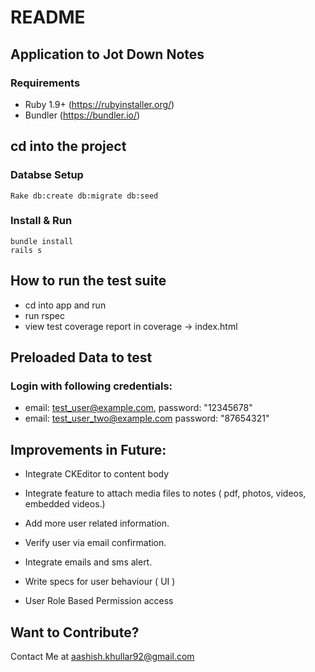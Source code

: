 # README



## Application to Jot Down Notes

### Requirements
* Ruby 1.9+ (https://rubyinstaller.org/)
* Bundler (https://bundler.io/)


## cd into the project 

### Databse Setup 

```
Rake db:create db:migrate db:seed
```


### Install & Run

```
bundle install
rails s
```




## How to run the test suite

* cd into app and run 
* run rspec
* view test coverage report in coverage -> index.html

## Preloaded Data to test

### Login with following credentials: 

* email: test_user@example.com, password: "12345678"
* email: test_user_two@example.com password: "87654321"



## Improvements in Future:

* Integrate CKEditor to content body

* Integrate feature to attach media  files to notes ( pdf, photos, videos, embedded videos.)

* Add more user related information.

* Verify user via email confirmation.

* Integrate emails and sms alert.

* Write specs for user behaviour ( UI )

* User Role Based Permission access




## Want to Contribute?

Contact Me at aashish.khullar92@gmail.com
